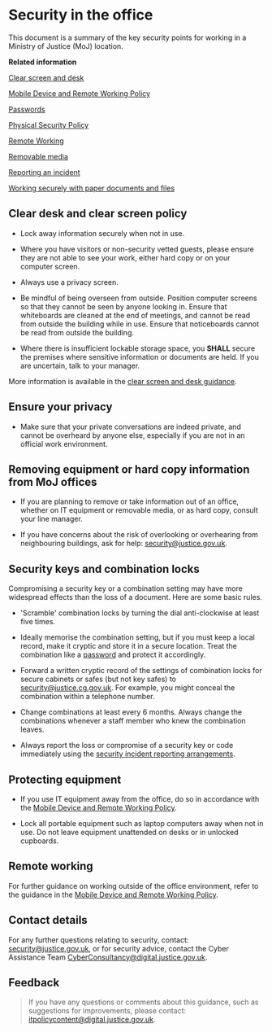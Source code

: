 # Security in the office

This document is a summary of the key security points for working in a Ministry of Justice \(MoJ\) location.

**Related information**  


[Clear screen and desk](clear-screen-and-desk.md)

[Mobile Device and Remote Working Policy](mobile-device-and-remote-working-policy.md)

[Passwords](passwords.md)

[Physical Security Policy](physical-security-policy.md)

[Remote Working](remote-working.md)

[Removable media](removable-media.md)

[Reporting an incident](reporting-an-incident.md)

[Working securely with paper documents and files](working-securely-with-paper-documents-and-files.md)

## Clear desk and clear screen policy

-   Lock away information securely when not in use.

-   Where you have visitors or non-security vetted guests, please ensure they are not able to see your work, either hard copy or on your computer screen.

-   Always use a privacy screen.

-   Be mindful of being overseen from outside. Position computer screens so that they cannot be seen by anyone looking in. Ensure that whiteboards are cleaned at the end of meetings, and cannot be read from outside the building while in use. Ensure that noticeboards cannot be read from outside the building.

-   Where there is insufficient lockable storage space, you **SHALL** secure the premises where sensitive information or documents are held. If you are uncertain, talk to your manager.


More information is available in the [clear screen and desk guidance](clear-screen-and-desk.md).

## Ensure your privacy

-   Make sure that your private conversations are indeed private, and cannot be overheard by anyone else, especially if you are not in an official work environment.


## Removing equipment or hard copy information from MoJ offices

-   If you are planning to remove or take information out of an office, whether on IT equipment or removable media, or as hard copy, consult your line manager.

-   If you have concerns about the risk of overlooking or overhearing from neighbouring buildings, ask for help: [security@justice.gov.uk](mailto:security@justice.gov.uk).


## Security keys and combination locks

Compromising a security key or a combination setting may have more widespread effects than the loss of a document. Here are some basic rules.

-   'Scramble' combination locks by turning the dial anti-clockwise at least five times.

-   Ideally memorise the combination setting, but if you must keep a local record, make it cryptic and store it in a secure location. Treat the combination like a [password](passwords.md) and protect it accordingly.

-   Forward a written cryptic record of the settings of combination locks for secure cabinets or safes \(but not key safes\) to [security@justice.cg.gov.uk](mailto:security@justice.cg.gov.uk). For example, you might conceal the combination within a telephone number.

-   Change combinations at least every 6 months. Always change the combinations whenever a staff member who knew the combination leaves.

-   Always report the loss or compromise of a security key or code immediately using the [security incident reporting arrangements](reporting-an-incident.md).


## Protecting equipment

-   If you use IT equipment away from the office, do so in accordance with the [Mobile Device and Remote Working Policy](mobile-device-and-remote-working-policy.md).

-   Lock all portable equipment such as laptop computers away when not in use. Do not leave equipment unattended on desks or in unlocked cupboards.


## Remote working

For further guidance on working outside of the office environment, refer to the guidance in the [Mobile Device and Remote Working Policy](mobile-device-and-remote-working-policy.md).

## Contact details

For any further questions relating to security, contact: [security@justice.gov.uk](mailto:security@justice.gov.uk), or for security advice, contact the Cyber Assistance Team [CyberConsultancy@digital.justice.gov.uk](mailto:CyberConsultancy@digital.justice.gov.uk).

## Feedback

> If you have any questions or comments about this guidance, such as suggestions for improvements, please contact: [itpolicycontent@digital.justice.gov.uk](mailto:itpolicycontent@digital.justice.gov.uk).

